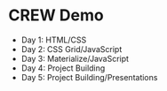 # CREW Demo

- Day 1: HTML/CSS
- Day 2: CSS Grid/JavaScript
- Day 3: Materialize/JavaScript 
- Day 4: Project Building
- Day 5: Project Building/Presentations 
